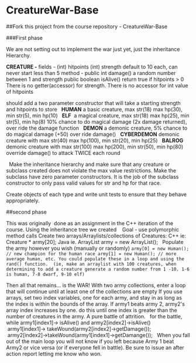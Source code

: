# CreatureWar-Base
##Fork this project from the course repository - CreatureWar-Base

###First phase

We are not setting out to implement the war just yet, just the inheritance Hierarchy.
 

**CREATURE -**
fields - (int) hitpoints (int) strength default to 10 each, can never start less than 5
method - 
public int damage() a random number between 1 and strength
public boolean isAlive() return true if hitpoints > 0
There is no getter(accessor) for strength.
There is no accessor for int value of hitpoints

should add a two parameter constructor that will take a starting strength and hitpoints to store
 
**HUMAN**
a basic creature, max str(18) max hp(30), min str(5), min hp(10)
 
**ELF** 
a magical creature, max str(18) max hp(25), min str(5), min hp(8)
10% chance to do magical damage (2x damage returned), over ride the damage function
 
**DEMON**
a demonic creature, 
5% chance to do magical damage (+50) over ride damage()
 
**CYBERDEMON**
demonic creature with max str(40) max hp(100), min str(20), min hp(25)
 
**BALROG**
demonic creature with max str(100) max hp(200), min str(50), min hp(80) 
override damage() to attack TWICE each round

 
Make the inheritance hierarchy and make sure that any creature or subclass created does not violate the max value restrictions.
Make the subclass have zero parameter constructors. It is the job of the subclass constructor to only pass valid values for str and hp for that race.

Create objects of each type and write unit tests to ensure that they behave appropriately.



##second phase

This was originally  done as an assignment in the C++ iteration of the course.
Using the inheritance tree we created 
 
Goal - use polymorphic method calls
Create two arrays/Arraylists/collections of Creatures:
C++ ie: Creature * army[20];
Java ie. ArrayList<Creature> army = new ArrayList<Creature>();
 
Populate the army however you wish (manually or randomly)
`army[0] = new Human(); // new champion for the human race
army[1] = new Human(); // more average human, etc.
You could populate these in a loop and using the rand() function. 
(ie, make an arraylist with 100 creatures, when determining to add a creature generate a random number from 1 -10. 1-6 is human, 7-8 dwarf, 9-10 elf)
`

Then all that remains... is the WAR!
With two army collections, enter a loop that will continue until at least one of the collections are empty
If you use arrays, set two index variables, one for each army, and stay in as long as the index is within the bounds of the array. If army1 beats army 2, army2's array index increases by one.
do this until one index is greater than the number of creatures in the army. A pure battle of attrition.
 
for the battle,
while army1[index1]-> isAlive() and army2[index2]->isAlive()
     army1[index1]-> takeWound(army2[index2]->getDamage());
     army2[index2]->takeWound(army1[index1]->getDamange());
 
When you fall out of the main loop you will not know if you left because Army 1 beat Army2 or vice versa (or if everyone fell in battle). Be sure to issue an after action report letting me know who won.
